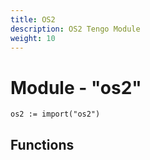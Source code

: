 ```yaml
---
title: OS2
description: OS2 Tengo Module
weight: 10
---
```

# Module - "os2"

```golang
os2 := import("os2")
```

## Functions
